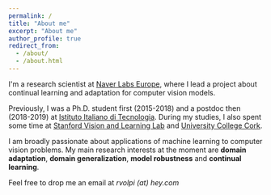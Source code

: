 ```yaml
---
permalink: /
title: "About me"
excerpt: "About me"
author_profile: true
redirect_from: 
  - /about/
  - /about.html
---
```


I'm a research scientist at [Naver Labs Europe](https://europe.naverlabs.com/), where I lead a project about continual learning and adaptation for computer vision models.

Previously, I was a Ph.D. student first (2015-2018) and a postdoc then (2018-2019) at [Istituto Italiano di Tecnologia](https://www.iit.it). During my studies, I also spent some time at [Stanford Vision and Learning Lab](http://svl.stanford.edu/) and [University College Cork](https://www.ucc.ie/en/).

I am broadly passionate about applications of machine learning to computer vision problems. My main research interests at the moment are **domain adaptation**, **domain generalization**, **model robustness** and **continual learning**.

Feel free to drop me an email at *rvolpi (at) hey.com*
